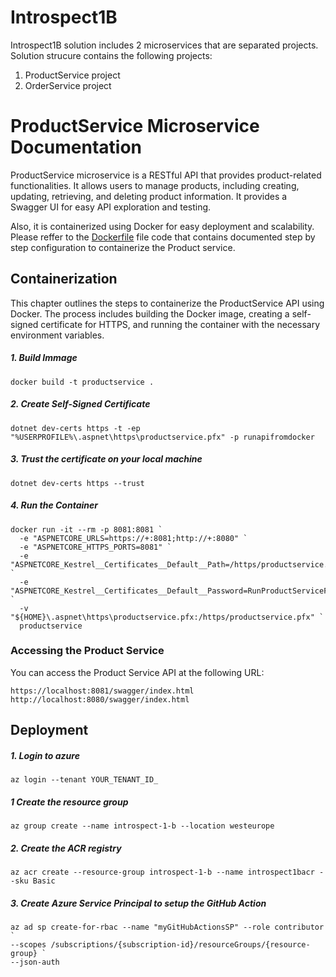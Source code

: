 # Introspect1B
Introspect1B solution includes 2 microservices that are separated projects.
Solution strucure contains the following projects:
1. ProductService project
1. OrderService project

# ProductService Microservice Documentation
ProductService microservice is a RESTful API that provides product-related functionalities. It allows users to manage products, including creating, updating, retrieving, and deleting product information.
It provides a Swagger UI for easy API exploration and testing.

Also, it is containerized using Docker for easy deployment and scalability. Please reffer to the [Dockerfile](ProductService/Dockerfile) file code that contains documented step by step configuration to containerize the Product service.

## Containerization 
This chapter outlines the steps to containerize the ProductService API using Docker. The process includes building the Docker image, creating a self-signed certificate for HTTPS, and running the container with the necessary environment variables.

##### 1. Build Immage
```
docker build -t productservice .
```

##### 2. Create  Self-Signed Certificate
```
dotnet dev-certs https -t -ep "%USERPROFILE%\.aspnet\https\productservice.pfx" -p runapifromdocker
```
##### 3. Trust the certificate on your local machine
```
dotnet dev-certs https --trust
```

##### 4. Run the Container

```
docker run -it --rm -p 8081:8081 `
  -e "ASPNETCORE_URLS=https://+:8081;http://+:8080" `
  -e "ASPNETCORE_HTTPS_PORTS=8081" `
  -e "ASPNETCORE_Kestrel__Certificates__Default__Path=/https/productservice.pfx" `
  -e "ASPNETCORE_Kestrel__Certificates__Default__Password=RunProductServiceFromDocker" `
  -v "${HOME}\.aspnet\https\productservice.pfx:/https/productservice.pfx" `
  productservice
```

### Accessing the Product Service
You can access the Product Service API at the following URL:
```
https://localhost:8081/swagger/index.html
http://localhost:8080/swagger/index.html
```

## Deployment
##### 1. Login to azure
```
az login --tenant YOUR_TENANT_ID_
```
##### 1 Create the resource group
```
az group create --name introspect-1-b --location westeurope
```
##### 2. Create the ACR registry
```
az acr create --resource-group introspect-1-b --name introspect1bacr --sku Basic
```
##### 3. Create Azure Service Principal to setup the GitHub Action
```
az ad sp create-for-rbac --name "myGitHubActionsSP" --role contributor `
--scopes /subscriptions/{subscription-id}/resourceGroups/{resource-group} `
--json-auth
```